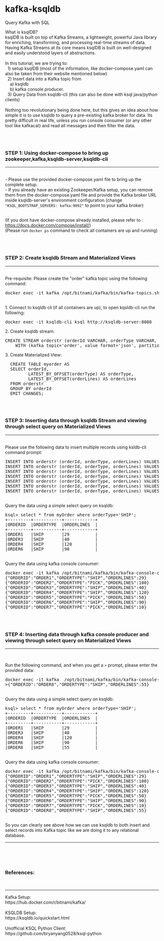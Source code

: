 # kafka-ksqldb
Query Kafka with SQL
<br>
<P>
What is ksqlDB?<br>
ksqlDB is built on top of Kafka Streams, a lightweight, powerful Java library for enriching, transforming, and processing real-time streams of data. Having Kafka Streams at its core means ksqlDB is built on well-designed and easily understood layers of abstractions.
<br><br>
In this tutorial, we are trying to:<br>
  &nbsp;&nbsp;1) setup ksqlDB (most of the information, like docker-compose.yaml can also be taken from their website mentioned below)<br>
  &nbsp;&nbsp;2) Insert data into a Kafka topic from <br> &nbsp;&nbsp;&nbsp;&nbsp;a) ksqldb <br> &nbsp;&nbsp;&nbsp;&nbsp;b) kafka console producer.<br>
  &nbsp;&nbsp;3) Query Data from ksqldb-cli (this can also be done with ksql java/python clients)
<br><br>
Nothing too revolutionary being done here, but this gives an idea about how simple it is to use ksqldb to query a pre-existing kafka broker for data. Its pretty difficult in real life, unless you run console consumer (or any other tool like kafkacat) and read all messages and then filter the data.

<br><br>
  <h3>STEP 1: Using docker-compose to bring up zookeeper,kafka,ksqldb-server,ksqldb-cli</h3><hr>
<br>
- Please use the provided docker-compose.yaml file to bring up the complete setup.<br>
- If you already have an existing Zookeeper/Kafka setup, you can remove them from the docker-compose.yaml file and provide the Kafka broker URL inside ksqldb-server's environment configuration (change <code>"KSQL_BOOTSTRAP_SERVERS: kafka:9092"</code> to point to your kafka broker)

<br>(If you dont have docker-compose already installed, please refer to : https://docs.docker.com/compose/install/)<br>
(Please run <code>docker ps</code> command to check all containers are up and running)

<br><br>
<h3>STEP 2: Create ksqldb Stream and Materialized Views</h3><hr>
<br>
Pre-requisite: Please create the "order" kafka topic using the following command:<br>
<div><pre>docker exec -it kafka /opt/bitnami/kafka/bin/kafka-topics.sh --create --topic order --bootstrap-server localhost:9092</pre></div><br>
1. Connect to ksqldb cli (if all containers are up), to open kqsldb-cli run the following:<br>
  <div><pre>docker exec -it ksqldb-cli ksql http://ksqldb-server:8088</pre></div>
2. Create ksqldb stream:<br>
  <div><pre>CREATE STREAM orderstr (orderId VARCHAR, orderType VARCHAR, orderLines INT)
    WITH (kafka_topic='order', value_format='json', partitions=1);</pre></div>
3. Create Materialized View:<br>
  <div><pre>
  CREATE TABLE myorder AS
  SELECT orderId,
         LATEST_BY_OFFSET(orderType) AS orderType,
         LATEST_BY_OFFSET(orderLines) AS orderLines
  FROM orderstr
  GROUP BY orderId
  EMIT CHANGES;</pre></div>
  
<br><br>
<h3>STEP 3: Inserting data through ksqldb Stream and viewing through select query on Materialized Views</h3><hr>
<br>  
Please use the following data to insert multiple records using ksldb-cli command prompt:<br>
<div><pre>
INSERT INTO orderstr (orderId, orderType, orderLines) VALUES ('ORDER1', 'SHIP', 29);
INSERT INTO orderstr (orderId, orderType, orderLines) VALUES ('ORDER2', 'PICK', 100);
INSERT INTO orderstr (orderId, orderType, orderLines) VALUES ('ORDER3', 'SHIP', 40);
INSERT INTO orderstr (orderId, orderType, orderLines) VALUES ('ORDER4', 'SHIP', 120);
INSERT INTO orderstr (orderId, orderType, orderLines) VALUES ('ORDER5', 'PICK', 50);
INSERT INTO orderstr (orderId, orderType, orderLines) VALUES ('ORDER6', 'SHIP', 90);
INSERT INTO orderstr (orderId, orderType, orderLines) VALUES ('ORDER7', 'PICK', 10);
</pre></div>
<br>
Query the data using a simple select query on ksqldb:
<div><pre>ksql> select * from myOrder where orderType='SHIP';
+---------+-----------+------------+
|ORDERID  |ORDERTYPE  |ORDERLINES  |
+---------+-----------+------------+
|ORDER1   |SHIP       |29          |
|ORDER3   |SHIP       |40          |
|ORDER4   |SHIP       |120         |
|ORDER6   |SHIP       |90          |
</pre></div>
<br>
Query the data using kafka console consumer:
<div><pre>docker exec -it kafka /opt/bitnami/kafka/bin/kafka-console-consumer.sh --topic order --bootstrap-server localhost:9092 --from-beginning
{"ORDERID":"ORDER1","ORDERTYPE":"SHIP","ORDERLINES":29}
{"ORDERID":"ORDER2","ORDERTYPE":"PICK","ORDERLINES":100}
{"ORDERID":"ORDER3","ORDERTYPE":"SHIP","ORDERLINES":40}
{"ORDERID":"ORDER4","ORDERTYPE":"SHIP","ORDERLINES":120}
{"ORDERID":"ORDER5","ORDERTYPE":"PICK","ORDERLINES":50}
{"ORDERID":"ORDER6","ORDERTYPE":"SHIP","ORDERLINES":90}
{"ORDERID":"ORDER7","ORDERTYPE":"PICK","ORDERLINES":10}
</pre></div>

<br><br>
<h3>STEP 4: Inserting data through kafka console producer and viewing through select query on Materialized Views</h3><hr>
<br>

Run the following command, and when you get a <code>></code> prompt, please enter the provided data:
<div><pre>
docker exec -it kafka  /opt/bitnami/kafka/bin/kafka-console-producer.sh --topic order --bootstrap-server localhost:9092
>{"ORDERID":"ORDER8","ORDERTYPE":"SHIP","ORDERLINES":55}
</pre></div><br>
Query the data using a simple select query on ksqldb:<br>
<div><pre>
ksql> select * from myOrder where orderType='SHIP';
+---------+-----------+------------+
|ORDERID  |ORDERTYPE  |ORDERLINES  |
+---------+-----------+------------+
|ORDER1   |SHIP       |29          |
|ORDER3   |SHIP       |40          |
|ORDER4   |SHIP       |120         |
|ORDER6   |SHIP       |90          |
|ORDER8   |SHIP       |55          |
</pre></div>

<br>
Query the data using kafka console consumer:
<div><pre>
docker exec -it kafka /opt/bitnami/kafka/bin/kafka-console-consumer.sh --topic order --bootstrap-server localhost:9092 --from-beginning
{"ORDERID":"ORDER1","ORDERTYPE":"SHIP","ORDERLINES":29}
{"ORDERID":"ORDER2","ORDERTYPE":"PICK","ORDERLINES":100}
{"ORDERID":"ORDER3","ORDERTYPE":"SHIP","ORDERLINES":40}
{"ORDERID":"ORDER4","ORDERTYPE":"SHIP","ORDERLINES":120}
{"ORDERID":"ORDER5","ORDERTYPE":"PICK","ORDERLINES":50}
{"ORDERID":"ORDER6","ORDERTYPE":"SHIP","ORDERLINES":90}
{"ORDERID":"ORDER7","ORDERTYPE":"PICK","ORDERLINES":10}
{"ORDERID":"ORDER8","ORDERTYPE":"SHIP","ORDERLINES":55}
</pre></div>
<br>
So you can clearly see above how we can use ksqldb to both insert and select records into Kafka topic like we are doing it to any relational database.
</P><hr>

<br><br><br>
<h3>References:</h3><br><hr>
Kafka Setup:<br>
https://hub.docker.com/r/bitnami/kafka/
<br><br>
KSQLDB Setup:<br>
https://ksqldb.io/quickstart.html
<br><br>
Unofficial KSQL Python Client:<br>
https://github.com/bryanyang0528/ksql-python
